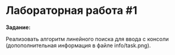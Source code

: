 # Лабораторная работа #1
**Задание:**

Реализовать алгоритм линейного поиска для ввода с консоли (допополнительная информация в файле info/task.png).